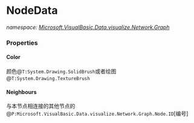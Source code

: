 ﻿# NodeData
_namespace: [Microsoft.VisualBasic.Data.visualize.Network.Graph](./index.md)_






### Properties

#### Color
颜色@``T:System.Drawing.SolidBrush``或者绘图@``T:System.Drawing.TextureBrush``
#### Neighbours
与本节点相连接的其他节点的@``P:Microsoft.VisualBasic.Data.visualize.Network.Graph.Node.ID``[编号]
